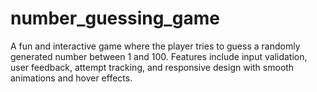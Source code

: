 # number_guessing_game
A fun and interactive game where the player tries to guess a randomly generated number between 1 and 100. Features include input validation, user feedback, attempt tracking, and responsive design with smooth animations and hover effects.

